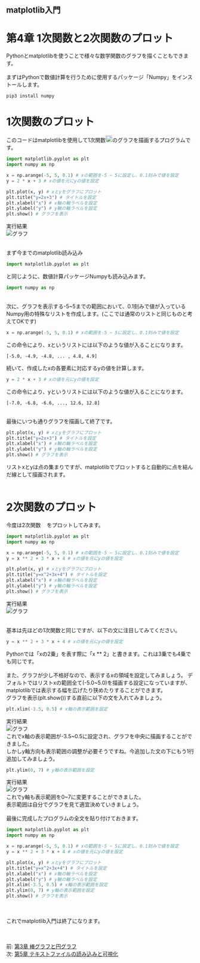 ## matplotlib入門
# 第4章 1次関数と2次関数のプロット
Pythonとmatplotlibを使うことで様々な数学関数のグラフを描くこともできます。<br><br>
まずはPythonで数値計算を行うために使用するパッケージ「Numpy」をインストールします。
```
pip3 install numpy
```

# 1次関数のプロット
このコードはmatplotlibを使用して1次関数<img src="https://latex.codecogs.com/gif.latex?y%3D2x&plus;3" height="18">のグラフを描画するプログラムです。<br>
```py
import matplotlib.pyplot as plt
import numpy as np

x = np.arange(-5, 5, 0.1) # xの範囲を-5 ~ 5に設定し、0.1刻みで値を設定
y = 2 * x + 3 # xの値を元にyの値を設定

plt.plot(x, y) # xとyをグラフにプロット
plt.title("y=2x+3") # タイトルを設定
plt.xlabel("x") # x軸の軸ラベルを設定
plt.ylabel("y") # y軸の軸ラベルを設定
plt.show() # グラフを表示
```
実行結果<br>
![グラフ](./Images/Figure4-1.png)
<br><br>

まず今までのmatplotlib読み込み
```py
import matplotlib.pyplot as plt
```
と同じように、数値計算パッケージNumpyも読み込みます。
```py
import numpy as np
```
<br>
次に、グラフを表示する-5~5までの範囲において、0.1刻みで値が入っているNumpy用の特殊なリストを作成します。(ここでは通常のリストと同じものと考えてOKです)

```py
x = np.arange(-5, 5, 0.1) # xの範囲を-5 ~ 5に設定し、0.1刻みで値を設定
```
この命令により、xというリストには以下のような値が入ることになります。
```
[-5.0, -4.9, -4.8, ... , 4.8, 4.9]
```
続いて、作成したxの各要素に対応するyの値を計算します。
```py
y = 2 * x + 3 # xの値を元にyの値を設定
```
この命令により、yというリストには以下のような値が入ることになります。
```
[-7.0, -6.8, -6.6, ..., 12.6, 12.8]
```
<br>
最後にいつも通りグラフを描画して終了です。

```py
plt.plot(x, y) # xとyをグラフにプロット
plt.title("y=2x+3") # タイトルを設定
plt.xlabel("x") # x軸の軸ラベルを設定
plt.ylabel("y") # y軸の軸ラベルを設定
plt.show() # グラフを表示
```
リストxとyは点の集まりですが、matplotlibでプロットすると自動的に点を結んだ線として描画されます。
<br><br>

# 2次関数のプロット
今度は2次関数<img src="https://latex.codecogs.com/gif.latex?y%3Dx%5E2&plus;3x&plus;4" height="16"/>をプロットしてみます。<br>
```py
import matplotlib.pyplot as plt
import numpy as np

x = np.arange(-5, 5, 0.1) # xの範囲を-5 ~ 5に設定し、0.1刻みで値を設定
y = x ** 2 + 3 * x + 4 # xの値を元にyの値を設定

plt.plot(x, y) # xとyをグラフにプロット
plt.title("y=x^2+3x+4") # タイトルを設定
plt.xlabel("x") # x軸の軸ラベルを設定
plt.ylabel("y") # y軸の軸ラベルを設定
plt.show() # グラフを表示
```
実行結果<br>
![グラフ](./Images/Figure4-2.png)
<br><br>

基本は先ほどの1次関数と同じですが、以下の文に注目してみてください。
```py
y = x ** 2 + 3 * x + 4 # xの値を元にyの値を設定
```
Pythonでは「xの2乗」を表す際に「x ** 2」と書きます。これは3乗でも4乗でも同じです。
<br><br>
また、グラフが少し不格好なので、表示するxの領域を設定してみましょう。
デフォルトではリストxの範囲全て(-5.0~5.0)を描画する設定になっていますが、matplotlibでは表示する幅を広げたり狭めたりすることができます。<br>
グラフを表示(plt.show())する直前に以下の文を入れてみましょう。<br>

```py
plt.xlim(-3.5, 0.5) # x軸の表示範囲を設定
```
実行結果<br>
![グラフ](./Images/Figure4-3.png)
<br>
これでx軸の表示範囲が-3.5~0.5に設定され、グラフを中央に描画することができました。<br>
しかしy軸方向も表示範囲の調整が必要そうですね。今追加した文の下にもう1行追加してみましょう。

```py
plt.ylim(0, 7) # y軸の表示範囲を設定
```
実行結果<br>
![グラフ](./Images/Figure4-4.png)
<br>
これでy軸も表示範囲を0~7に変更することができました。<br>
表示範囲は自分でグラフを見て適宜決めていきましょう。
<br><br>
最後に完成したプログラムの全文を貼り付けておきます。

```py
import matplotlib.pyplot as plt
import numpy as np

x = np.arange(-5, 5, 0.1) # xの範囲を-5 ~ 5に設定し、0.1刻みで値を設定
y = x ** 2 + 3 * x + 4 # xの値を元にyの値を設定

plt.plot(x, y) # xとyをグラフにプロット
plt.title("y=x^2+3x+4") # タイトルを設定
plt.xlabel("x") # x軸の軸ラベルを設定
plt.ylabel("y") # y軸の軸ラベルを設定
plt.xlim(-3.5, 0.5) # x軸の表示範囲を設定
plt.ylim(0, 7) # y軸の表示範囲を設定
plt.show() # グラフを表示
```
<br><br>
これでmatplotlib入門は終了になります。

<br><br>
前: [第3章 棒グラフと円グラフ](./3.md)<br>
次: [第5章 テキストファイルの読み込みと可視化](./5.md)<br>
